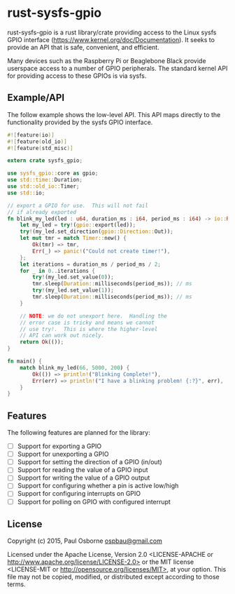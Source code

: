 rust-sysfs-gpio
===============

rust-sysfs-gpio is a rust library/crate providing access to the Linux
sysfs GPIO interface (https://www.kernel.org/doc/Documentation).  It
seeks to provide an API that is safe, convenient, and efficient.

Many devices such as the Raspberry Pi or Beaglebone Black provide
userspace access to a number of GPIO peripherals.  The standard kernel
API for providing access to these GPIOs is via sysfs.

Example/API
-----------

The follow example shows the low-level API.  This API maps directly to
the functionality provided by the sysfs GPIO interface.

```rust
#![feature(io)]
#![feature(old_io)]
#![feature(std_misc)]

extern crate sysfs_gpio;

use sysfs_gpio::core as gpio;
use std::time::Duration;
use std::old_io::Timer;
use std::io;

// export a GPIO for use.  This will not fail
// if already exported
fn blink_my_led(led : u64, duration_ms : i64, period_ms : i64) -> io::Result<()> {
    let my_led = try!(gpio::export(led));
    try!(my_led.set_direction(gpio::Direction::Out));
    let mut tmr = match Timer::new() {
        Ok(tmr) => tmr,
        Err(_) => panic!("Could not create timer!"),
    };
    let iterations = duration_ms / period_ms / 2;
    for _ in 0..iterations {
        try!(my_led.set_value(0));
        tmr.sleep(Duration::milliseconds(period_ms)); // ms
        try!(my_led.set_value(1));
        tmr.sleep(Duration::milliseconds(period_ms)); // ms
    }

    // NOTE: we do not unexport here.  Handling the
    // error case is tricky and means we cannot
    // use try!.  This is where the higher-level
    // API can work out nicely.
    return Ok(());
}

fn main() {
    match blink_my_led(66, 5000, 200) {
        Ok(()) => println!("Blinking Complete!"),
        Err(err) => println!("I have a blinking problem! {:?}", err),
    }
}

```

Features
--------

The following features are planned for the library:

- [ ] Support for exporting a GPIO
- [ ] Support for unexporting a GPIO
- [ ] Support for setting the direction of a GPIO (in/out)
- [ ] Support for reading the value of a GPIO input
- [ ] Support for writing the value of a GPIO output
- [ ] Support for configuring whether a pin is active low/high
- [ ] Support for configuring interrupts on GPIO
- [ ] Support for polling on GPIO with configured interrupt

License
-------

Copyright (c) 2015, Paul Osborne <ospbau@gmail.com>

Licensed under the Apache License, Version 2.0 <LICENSE-APACHE or
http://www.apache.org/license/LICENSE-2.0> or the MIT license
<LICENSE-MIT or http://opensource.org/licenses/MIT>, at your
option.  This file may not be copied, modified, or distributed
except according to those terms.
